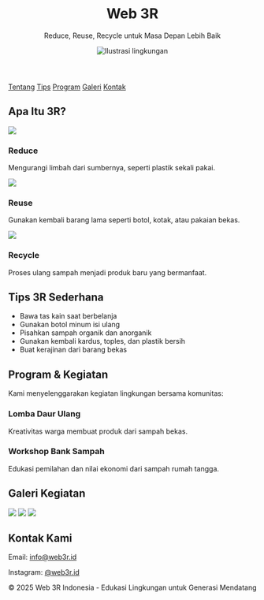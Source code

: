 <!DOCTYPE html>
<html lang="id">
<head>
  <meta charset="UTF-8" />
  <meta name="viewport" content="width=device-width, initial-scale=1.0"/>
  <title>Web 3R - Reduce Reuse Recycle</title>
  <script src="https://cdn.tailwindcss.com"></script>
</head>
<body class="bg-green-50 text-gray-800">

  <!-- Header -->
  <header class="bg-green-600 text-white py-10 text-center shadow-lg relative overflow-hidden">
    <h1 class="text-5xl font-bold z-10 relative">Web 3R</h1>
    <p class="text-lg mt-3 z-10 relative">Reduce, Reuse, Recycle untuk Masa Depan Lebih Baik</p>
    <img src="https://undraw.co/api/illustrations/0eab0c7d-9d18-4ff4-a80d-8cc9ce3c1268" alt="Ilustrasi lingkungan" class="absolute right-4 bottom-0 w-40 opacity-10 hidden md:block" />
  </header>

  <!-- Navigasi -->
  <nav class="bg-green-700 text-white py-3 text-center">
    <a href="#tentang" class="mx-4 hover:underline">Tentang</a>
    <a href="#tips" class="mx-4 hover:underline">Tips</a>
    <a href="#program" class="mx-4 hover:underline">Program</a>
    <a href="#galeri" class="mx-4 hover:underline">Galeri</a>
    <a href="#kontak" class="mx-4 hover:underline">Kontak</a>
  </nav>

  <!-- Tentang -->
  <section id="tentang" class="py-10 px-6 max-w-6xl mx-auto">
    <h2 class="text-3xl font-bold mb-6 text-green-700 text-center">Apa Itu 3R?</h2>
    <div class="grid md:grid-cols-3 gap-6 text-center">
      <!-- Reduce -->
      <div class="bg-white rounded-xl p-6 shadow hover:shadow-lg">
        <img src="https://img.icons8.com/fluency/96/000000/reduce.png" class="mx-auto mb-4" />
        <h3 class="text-xl font-semibold text-green-600">Reduce</h3>
        <p>Mengurangi limbah dari sumbernya, seperti plastik sekali pakai.</p>
      </div>
      <!-- Reuse -->
      <div class="bg-white rounded-xl p-6 shadow hover:shadow-lg">
        <img src="https://img.icons8.com/fluency/96/000000/reuse.png" class="mx-auto mb-4" />
        <h3 class="text-xl font-semibold text-green-600">Reuse</h3>
        <p>Gunakan kembali barang lama seperti botol, kotak, atau pakaian bekas.</p>
      </div>
      <!-- Recycle -->
      <div class="bg-white rounded-xl p-6 shadow hover:shadow-lg">
        <img src="https://img.icons8.com/fluency/96/000000/recycle.png" class="mx-auto mb-4" />
        <h3 class="text-xl font-semibold text-green-600">Recycle</h3>
        <p>Proses ulang sampah menjadi produk baru yang bermanfaat.</p>
      </div>
    </div>
  </section>

  <!-- Tips -->
  <section id="tips" class="bg-white py-10 px-6">
    <div class="max-w-4xl mx-auto">
      <h2 class="text-3xl font-bold mb-4 text-green-700 text-center">Tips 3R Sederhana</h2>
      <ul class="list-disc list-inside space-y-2 text-lg">
        <li>Bawa tas kain saat berbelanja</li>
        <li>Gunakan botol minum isi ulang</li>
        <li>Pisahkan sampah organik dan anorganik</li>
        <li>Gunakan kembali kardus, toples, dan plastik bersih</li>
        <li>Buat kerajinan dari barang bekas</li>
      </ul>
    </div>
  </section>

  <!-- Program -->
  <section id="program" class="bg-green-100 py-10 px-6">
    <div class="max-w-5xl mx-auto text-center">
      <h2 class="text-3xl font-bold mb-4 text-green-700">Program & Kegiatan</h2>
      <p class="mb-6">Kami menyelenggarakan kegiatan lingkungan bersama komunitas:</p>
      <div class="grid md:grid-cols-2 gap-6 text-left">
        <div class="bg-white p-6 rounded shadow">
          <h3 class="font-semibold text-green-600 text-lg">Lomba Daur Ulang</h3>
          <p>Kreativitas warga membuat produk dari sampah bekas.</p>
        </div>
        <div class="bg-white p-6 rounded shadow">
          <h3 class="font-semibold text-green-600 text-lg">Workshop Bank Sampah</h3>
          <p>Edukasi pemilahan dan nilai ekonomi dari sampah rumah tangga.</p>
        </div>
      </div>
    </div>
  </section>

  <!-- Galeri -->
  <section id="galeri" class="py-10 px-6 bg-white">
    <div class="max-w-5xl mx-auto text-center">
      <h2 class="text-3xl font-bold text-green-700 mb-6">Galeri Kegiatan</h2>
      <div class="grid md:grid-cols-3 gap-4">
        <img src="https://source.unsplash.com/300x200/?recycle" class="rounded-lg shadow" />
        <img src="https://source.unsplash.com/300x200/?eco,community" class="rounded-lg shadow" />
        <img src="https://source.unsplash.com/300x200/?plastic,cleaning" class="rounded-lg shadow" />
      </div>
    </div>
  </section>

  <!-- Kontak -->
  <section id="kontak" class="bg-green-50 py-10 px-6">
    <div class="max-w-3xl mx-auto text-center">
      <h2 class="text-3xl font-bold text-green-700 mb-4">Kontak Kami</h2>
      <p>Email: <a href="mailto:info@web3r.id" class="text-green-600 underline">info@web3r.id</a></p>
      <p>Instagram: <a href="#" class="text-green-600 underline">@web3r.id</a></p>
    </div>
  </section>

  <!-- Footer -->
  <footer class="bg-green-700 text-white text-center py-4 mt-6">
    <p>© 2025 Web 3R Indonesia - Edukasi Lingkungan untuk Generasi Mendatang</p>
  </footer>

</body>
</html>
